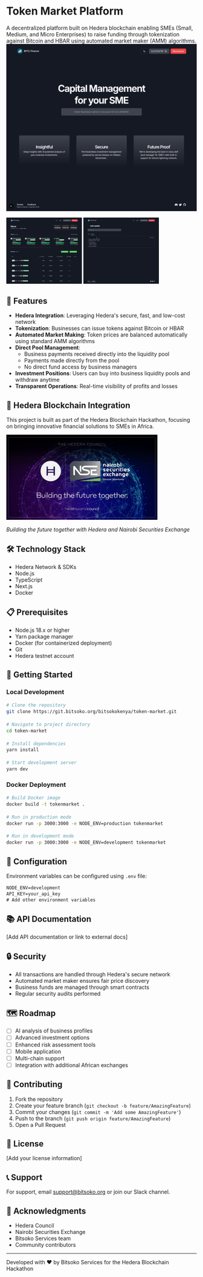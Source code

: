 # Token Market Platform

A decentralized platform built on Hedera blockchain enabling SMEs (Small, Medium, and Micro Enterprises) to raise funding through tokenization against Bitcoin and HBAR using automated market maker (AMM) algorithms.
<img src="screenshot/bits-landing.png" alt="landing" width="600"/>
<div style="display:inline-block;">
<img src="screenshot/bits-home.png" alt="home" width="200"/>
<img src="screenshot/bits-existing.png" alt="existing" width="200"/>

</div>

## 🚀 Features

- **Hedera Integration**: Leveraging Hedera's secure, fast, and low-cost network
- **Tokenization**: Businesses can issue tokens against Bitcoin or HBAR
- **Automated Market Making**: Token prices are balanced automatically using standard AMM algorithms
- **Direct Pool Management**: 
  - Business payments received directly into the liquidity pool
  - Payments made directly from the pool
  - No direct fund access by business managers
- **Investment Positions**: Users can buy into business liquidity pools and withdraw anytime
- **Transparent Operations**: Real-time visibility of profits and losses

## 💫 Hedera Blockchain Integration

This project is built as part of the Hedera Blockchain Hackathon, focusing on bringing innovative financial solutions to SMEs in Africa.

<img src="screenshot/hed-hack.jpg" alt="Hedera Council x NSE" width="400"/>

*Building the future together with Hedera and Nairobi Securities Exchange*

## 🛠️ Technology Stack

- Hedera Network & SDKs
- Node.js
- TypeScript
- Next.js
- Docker

## 📋 Prerequisites

- Node.js 18.x or higher
- Yarn package manager
- Docker (for containerized deployment)
- Git
- Hedera testnet account

## 🚀 Getting Started

### Local Development

```bash
# Clone the repository
git clone https://git.bitsoko.org/bitsokokenya/token-market.git

# Navigate to project directory
cd token-market

# Install dependencies
yarn install

# Start development server
yarn dev
```

### Docker Deployment

```bash
# Build Docker image
docker build -t tokenmarket .

# Run in production mode
docker run -p 3000:3000 -e NODE_ENV=production tokenmarket

# Run in development mode
docker run -p 3000:3000 -e NODE_ENV=development tokenmarket
```

## 🔧 Configuration

Environment variables can be configured using `.env` file:

```env
NODE_ENV=development
API_KEY=your_api_key
# Add other environment variables
```

## 📚 API Documentation

[Add API documentation or link to external docs]

## 🔒 Security

- All transactions are handled through Hedera's secure network
- Automated market maker ensures fair price discovery
- Business funds are managed through smart contracts
- Regular security audits performed

## 🗺️ Roadmap

- [ ] AI analysis of business profiles
- [ ] Advanced investment options
- [ ] Enhanced risk assessment tools
- [ ] Mobile application
- [ ] Multi-chain support
- [ ] Integration with additional African exchanges

## 🤝 Contributing

1. Fork the repository
2. Create your feature branch (`git checkout -b feature/AmazingFeature`)
3. Commit your changes (`git commit -m 'Add some AmazingFeature'`)
4. Push to the branch (`git push origin feature/AmazingFeature`)
5. Open a Pull Request

## 📄 License

[Add your license information]

## 📞 Support

For support, email support@bitsoko.org or join our Slack channel.

## 🙏 Acknowledgments

- Hedera Council
- Nairobi Securities Exchange
- Bitsoko Services team
- Community contributors

---

Developed with ❤️ by Bitsoko Services for the Hedera Blockchain Hackathon
